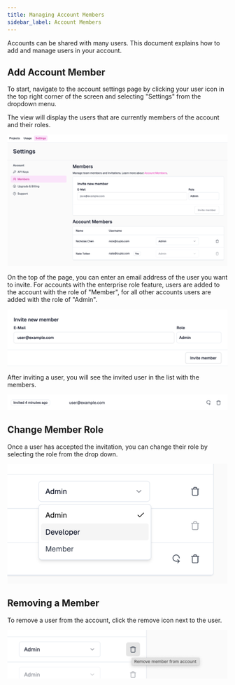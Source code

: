 ```yaml
---
title: Managing Account Members
sidebar_label: Account Members
---
```


Accounts can be shared with many users. This document explains how to add and
manage users in your account.

## Add Account Member

To start, navigate to the account settings page by clicking your user icon in
the top right corner of the screen and selecting "Settings" from the dropdown
menu.

The view will display the users that are currently members of the account and
their roles.

![Members](../../../public/media/managing-account-members/image.png)

On the top of the page, you can enter an email address of the user you want to
invite. For accounts with the enterprise role feature, users are added to the
account with the role of "Member", for all other accounts users are added with
the role of "Admin".

![Invite User](../../../public/media/managing-account-members/image-1.png)

After inviting a user, you will see the invited user in the list with the
members.

![Invited User](../../../public/media/managing-account-members/image-2.png)

## Change Member Role

<EnterpriseFeature name="Role Based Access Control" />

Once a user has accepted the invitation, you can change their role by selecting
the role from the drop down.

![Change Role](../../../public/media/managing-account-members/image-3.png)

## Removing a Member

To remove a user from the account, click the remove icon next to the user.

![Remove Member](../../../public/media/managing-account-members/image-4.png)
